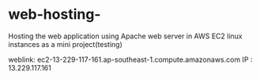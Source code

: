 # web-hosting-
Hosting the web application using Apache web server in AWS EC2 linux instances as a mini project(testing)

weblink: ec2-13-229-117-161.ap-southeast-1.compute.amazonaws.com
IP : 13.229.117.161
